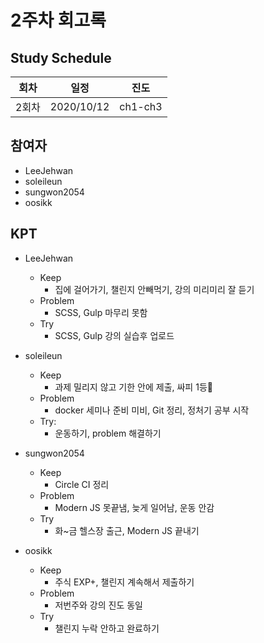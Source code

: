 # 2주차 회고록


## Study Schedule

회차 | 일정 | 진도
------|------|-----
2회차|2020/10/12|ch1-ch3

## 참여자

* LeeJehwan
* soleileun
* sungwon2054
* oosikk

## KPT

* LeeJehwan
  * Keep
    - 집에 걸어가기, 챌린지 안빼먹기, 강의 미리미리 잘 듣기
  * Problem
    - SCSS, Gulp 마무리 못함
  * Try
    - SCSS, Gulp 강의 실습후 업로드
  
* soleileun
  * Keep
    - 과제 밀리지 않고 기한 안에 제출, 싸피 1등🎈
  * Problem
    - docker 세미나 준비 미비, Git 정리, 정처기 공부 시작
  * Try:
    - 운동하기, problem 해결하기
  
* sungwon2054
  * Keep
    - Circle CI 정리
  * Problem
    - Modern JS 못끝냄, 늦게 일어남, 운동 안감
  * Try
    - 화~금 헬스장 출근, Modern JS 끝내기
    
* oosikk
  * Keep
    - 주식 EXP+, 챌린지 계속해서 제출하기
  * Problem
    - 저번주와 강의 진도 동일
  * Try
    - 챌린지 누락 안하고 완료하기
